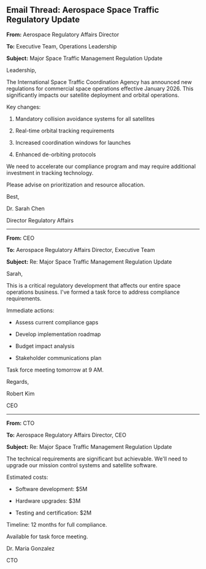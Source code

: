 ## Email Thread: Aerospace Space Traffic Regulatory Update

**From:** Aerospace Regulatory Affairs Director

**To:** Executive Team, Operations Leadership

**Subject:** Major Space Traffic Management Regulation Update

Leadership,

The International Space Traffic Coordination Agency has announced new regulations for commercial space operations effective January 2026. This significantly impacts our satellite deployment and orbital operations.

Key changes:

1. Mandatory collision avoidance systems for all satellites

2. Real-time orbital tracking requirements

3. Increased coordination windows for launches

4. Enhanced de-orbiting protocols

We need to accelerate our compliance program and may require additional investment in tracking technology.

Please advise on prioritization and resource allocation.

Best,

Dr. Sarah Chen

Director Regulatory Affairs

---

**From:** CEO

**To:** Aerospace Regulatory Affairs Director, Executive Team

**Subject:** Re: Major Space Traffic Management Regulation Update

Sarah,

This is a critical regulatory development that affects our entire space operations business. I've formed a task force to address compliance requirements.

Immediate actions:

- Assess current compliance gaps

- Develop implementation roadmap

- Budget impact analysis

- Stakeholder communications plan

Task force meeting tomorrow at 9 AM.

Regards,

Robert Kim

CEO

---

**From:** CTO

**To:** Aerospace Regulatory Affairs Director, CEO

**Subject:** Re: Major Space Traffic Management Regulation Update

The technical requirements are significant but achievable. We'll need to upgrade our mission control systems and satellite software.

Estimated costs:

- Software development: $5M

- Hardware upgrades: $3M

- Testing and certification: $2M

Timeline: 12 months for full compliance.

Available for task force meeting.

Dr. Maria Gonzalez

CTO